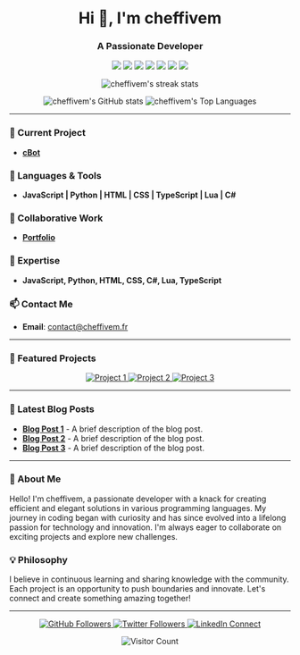 <h1 align="center">Hi 👋, I'm cheffivem</h1>
<h3 align="center">A Passionate Developer</h3>

<p align="center">
  <img src="https://img.shields.io/badge/Code-Javascript-informational?style=for-the-badge&logo=javascript&logoColor=white&color=2bbc8a" />
  <img src="https://img.shields.io/badge/Code-Python-informational?style=for-the-badge&logo=python&logoColor=white&color=2bbc8a" />
  <img src="https://img.shields.io/badge/Code-HTML-informational?style=for-the-badge&logo=html5&logoColor=white&color=2bbc8a" />
  <img src="https://img.shields.io/badge/Code-CSS-informational?style=for-the-badge&logo=css3&logoColor=white&color=2bbc8a" />
  <img src="https://img.shields.io/badge/Code-Typescript-informational?style=for-the-badge&logo=typescript&logoColor=white&color=2bbc8a" />
  <img src="https://img.shields.io/badge/Code-Lua-informational?style=for-the-badge&logo=lua&logoColor=white&color=2bbc8a" />
  <img src="https://img.shields.io/badge/Code-C%23-informational?style=for-the-badge&logo=c-sharp&logoColor=white&color=2bbc8a" />
</p>

<p align="center">
  <img src="https://github-readme-streak-stats.herokuapp.com/?user=cheffivem&theme=radical" alt="cheffivem's streak stats" />
</p>

<p align="center">
  <img src="https://github-readme-stats.vercel.app/api?username=cheffivem&show_icons=true&theme=radical" alt="cheffivem's GitHub stats" />
  <img src="https://github-readme-stats.vercel.app/api/top-langs/?username=cheffivem&layout=compact&theme=radical" alt="cheffivem's Top Languages" />
</p>

---

### 🔭 Current Project

- **[cBot](https://github.com/cheffivem)**

### 🌱 Languages & Tools

- **JavaScript | Python | HTML | CSS | TypeScript | Lua | C#**

### 👯 Collaborative Work

- **[Portfolio](https://cheffivem.fr/)**

### 💬 Expertise

- **JavaScript, Python, HTML, CSS, C#, Lua, TypeScript**

### 📫 Contact Me

- **Email**: contact@cheffivem.fr

---

### 🌟 Featured Projects

<p align="center">
  <a href="https://github.com/cheffivem/project1">
    <img src="https://github-readme-stats.vercel.app/api/pin/?username=cheffivem&repo=project1&theme=radical" alt="Project 1" />
  </a>
  <a href="https://github.com/cheffivem/project2">
    <img src="https://github-readme-stats.vercel.app/api/pin/?username=cheffivem&repo=project2&theme=radical" alt="Project 2" />
  </a>
  <a href="https://github.com/cheffivem/project3">
    <img src="https://github-readme-stats.vercel.app/api/pin/?username=cheffivem&repo=project3&theme=radical" alt="Project 3" />
  </a>
</p>

---

### 📝 Latest Blog Posts

- [**Blog Post 1**](#) - A brief description of the blog post.
- [**Blog Post 2**](#) - A brief description of the blog post.
- [**Blog Post 3**](#) - A brief description of the blog post.

---

### 🚀 About Me

Hello! I'm cheffivem, a passionate developer with a knack for creating efficient and elegant solutions in various programming languages. My journey in coding began with curiosity and has since evolved into a lifelong passion for technology and innovation. I'm always eager to collaborate on exciting projects and explore new challenges.

### 💡 Philosophy

I believe in continuous learning and sharing knowledge with the community. Each project is an opportunity to push boundaries and innovate. Let's connect and create something amazing together!

---

<p align="center">
  <a href="https://github.com/cheffivem" target="_blank">
    <img src="https://img.shields.io/github/followers/cheffivem?label=Follow%20me&style=social" alt="GitHub Followers" />
  </a>
  <a href="https://twitter.com/cheffivem" target="_blank">
    <img src="https://img.shields.io/twitter/follow/cheffivem?label=Follow%20me&style=social" alt="Twitter Followers" />
  </a>
  <a href="https://www.linkedin.com/in/cheffivem" target="_blank">
    <img src="https://img.shields.io/badge/LinkedIn-Connect-blue?style=social&logo=linkedin" alt="LinkedIn Connect" />
  </a>
</p>

<p align="center">
  <img src="https://visitor-badge.glitch.me/badge?page_id=cheffivem.cheffivem" alt="Visitor Count" />
</p>

